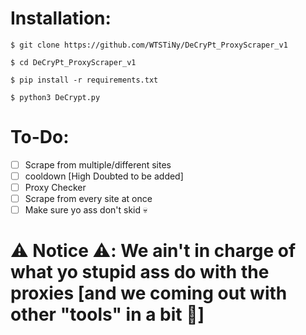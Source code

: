 # Installation:
`$ git clone https://github.com/WTSTiNy/DeCryPt_ProxyScraper_v1`

`$ cd DeCryPt_ProxyScraper_v1`

`$ pip install -r requirements.txt`

`$ python3 DeCrypt.py`


# To-Do:
- [ ] Scrape from multiple/different sites
- [ ] cooldown [High Doubted to be added]
- [ ] Proxy Checker
- [ ] Scrape from every site at once
- [ ] Make sure yo ass don't skid 💀

# ⚠️ Notice ⚠️: We ain't in charge of what yo stupid ass do with the proxies [and we coming out with other "tools" in a bit 🙂]
